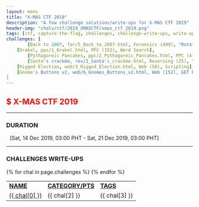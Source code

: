 ```yaml
---
layout: menu
title: "X-MAS CTF 2019"
description: "A few challenge solutions/write-ups for X-MAS CTF 2019"
header-img: "chals/ctf/2019_XMASCTF/xmas_ctf_2019.png"
tags: [ctf, capture-the-flag, challenges, challenge-write-ups, write-ups, writeups, write-up, writeup, xmas, x-mas, xmas ctf, x-mas ctf, solutions, 2019]
challenges: [
        [Back to 2007, for/5_Back_to_2007.html, Forensics (499), "Rotated Bits, UDP Stream"],
	[Orakel, ppc/1_Orakel.html, PPC (152), Word Search],
        [Pythagoreic Pancakes, ppc/2_Pythagoreic_Pancakes.html, PPC (413), Primitive Pythagorean Triples],
        [Santa's crackme, rev/1_Santa's_crackme.html, Reversing (25), "strcmp"],
	[Rigged Election, web/3_Rigged_Election.html, Web (50), Scripting],
	[Gnome's Buttons v2, web/6_Gnomes_Buttons_v2.html, Web (152), GET Parameter]
]
---
```


## <span style="color:red">$ X-MAS CTF 2019</span>

---

### DURATION
<div style="margin-left:10px">[<span>Sat, 14 Dec 2019, 03:00 PHT</span> - <span>Sat, 21 Dec 2019, 03:00 PHT</span>]</div>

---

### CHALLENGES WRITE-UPS

<div style="overflow-x:auto">
 <table>
   <tr>
     <td><strong style="text-decoration:underline">NAME</strong></td>
     <td><strong style="text-decoration:underline">CATEGORY/PTS</strong></td>
     <td><strong style="text-decoration:underline">TAGS</strong></td>
   </tr>
   {% for chal in page.challenges %}
   <tr>
     <td><a href="./2019_XMASCTF/{{ chal[1] }}">{{ chal[0] }}</a></td>
     <td>{{ chal[2] }}</td>
     <td>{{ chal[3] }}</td>
   </tr>
   {% endfor %}
 </table>
</div>

